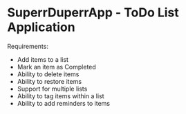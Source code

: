 # SuperrDuperrApp - ToDo List Application

Requirements:
- Add items to a list
- Mark an item as Completed
- Ability to delete items
- Ability to restore items
- Support for multiple lists
- Ability to tag items within a list 
- Ability to add reminders to items

